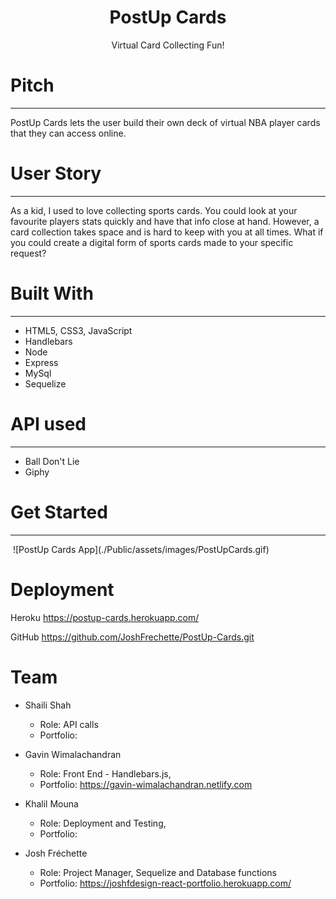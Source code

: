<h1 align="center">PostUp Cards</h1>
<p align="center">Virtual Card Collecting Fun!</p>



# Pitch
--------------------------------------
PostUp Cards lets the user build their own deck of virtual NBA player cards that they can access online.

# User Story
--------------------------------------
As a kid, I used to love collecting sports cards. You could look at your favourite players stats quickly and have that info close at hand. However, a card collection takes space and is hard to keep with you at all times. What if you could create a digital form of sports cards made to your specific request?

# Built With
---------------------------------------
* HTML5, CSS3, JavaScript
* Handlebars
* Node
* Express
* MySql
* Sequelize

# API used
----------------------------------------
* Ball Don't Lie
* Giphy

# Get Started
-----------------------------------------
<img align="center">
![PostUp Cards App](./Public/assets/images/PostUpCards.gif)
</img>

# Deployment

Heroku
https://postup-cards.herokuapp.com/

GitHub
https://github.com/JoshFrechette/PostUp-Cards.git

# Team

* Shaili Shah
    - Role: API calls
    - Portfolio:

* Gavin Wimalachandran 
    - Role: Front End - Handlebars.js, 
    - Portfolio: https://gavin-wimalachandran.netlify.com

* Khalil Mouna
    - Role: Deployment and Testing, 
    - Portfolio:

* Josh Fréchette
    - Role: Project Manager, Sequelize and Database functions
    - Portfolio: https://joshfdesign-react-portfolio.herokuapp.com/
